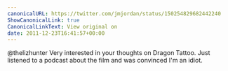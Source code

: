 ```yaml
---
canonicalURL: https://twitter.com/jmjordan/status/150254829682442240
ShowCanonicalLink: true
CanonicalLinkText: View original on
date: 2011-12-23T16:41:57+00:00
---
```

@thelizhunter Very interested in your thoughts on Dragon Tattoo. Just listened to a podcast about the film and was convinced I'm an idiot.